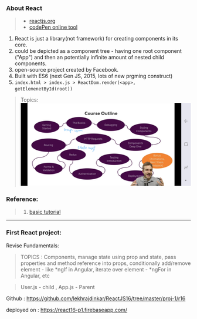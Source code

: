 ### About React

> - [reactjs.org](https://reactjs.org/)
> - [codePen online tool](https://codepen.io/)

1. React is just a library(not framework) for creating components in its core.
2. could be depicted as a component tree - having one root component ("App") and then an potentially infinite amount of nested child components.
3. open-source project created by Facebook.
4. Built with ES6 (next Gen JS, 2015, lots of new prgming construct)
5. `index.html > index.js > ReactDom.render(<app>, getElemenetById(root))`

> Topics:
 ![img](https://github.com/lekhrajdinkar/ReactJS16/blob/master/NOTES/asset/topics.jpg)


### Reference:
> 1. [basic tutorial](https://www.taniarascia.com/getting-started-with-react/)

***

### First React project: 

Revise Fundamentals:
 > TOPICS : Components, manage state using prop and state, pass properties and method reference into props, conditionally add/remove element - like *ngIf in Angular, iterate over element - *ngFor in Angular, etc

> User.js - child , App.js - Parent

Github : https://github.com/lekhrajdinkar/ReactJS16/tree/master/proj-1/r16

deployed on : https://react16-p1.firebaseapp.com/

